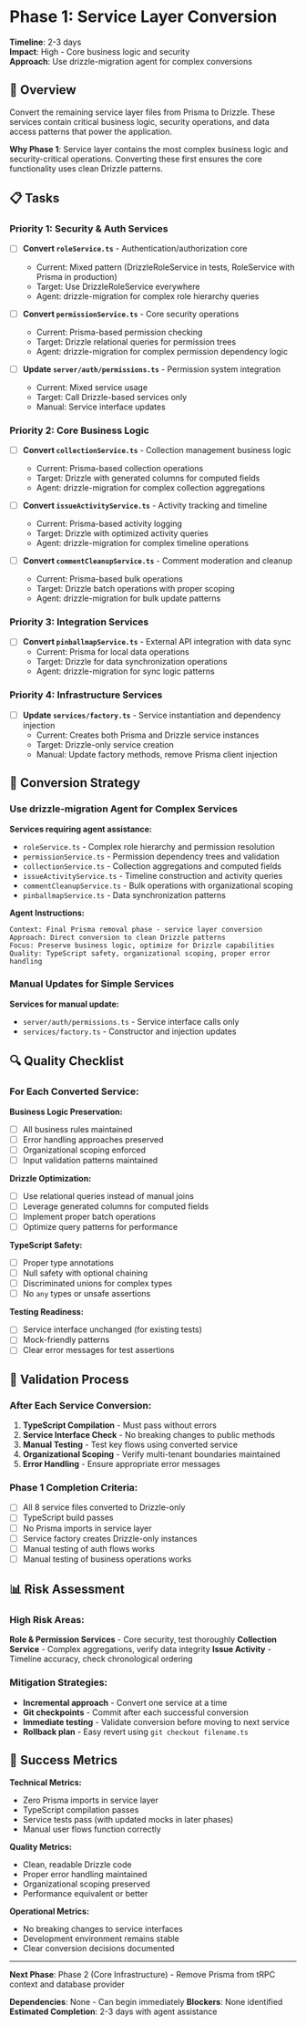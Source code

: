 # Phase 1: Service Layer Conversion

**Timeline**: 2-3 days  
**Impact**: High - Core business logic and security  
**Approach**: Use drizzle-migration agent for complex conversions  

## 🎯 Overview

Convert the remaining service layer files from Prisma to Drizzle. These services contain critical business logic, security operations, and data access patterns that power the application.

**Why Phase 1**: Service layer contains the most complex business logic and security-critical operations. Converting these first ensures the core functionality uses clean Drizzle patterns.

## 📋 Tasks

### **Priority 1: Security & Auth Services**

- [ ] **Convert `roleService.ts`** - Authentication/authorization core
  - Current: Mixed pattern (DrizzleRoleService in tests, RoleService with Prisma in production)
  - Target: Use DrizzleRoleService everywhere
  - Agent: drizzle-migration for complex role hierarchy queries
  
- [ ] **Convert `permissionService.ts`** - Core security operations  
  - Current: Prisma-based permission checking
  - Target: Drizzle relational queries for permission trees
  - Agent: drizzle-migration for complex permission dependency logic

- [ ] **Update `server/auth/permissions.ts`** - Permission system integration
  - Current: Mixed service usage
  - Target: Call Drizzle-based services only
  - Manual: Service interface updates

### **Priority 2: Core Business Logic**

- [ ] **Convert `collectionService.ts`** - Collection management business logic
  - Current: Prisma-based collection operations  
  - Target: Drizzle with generated columns for computed fields
  - Agent: drizzle-migration for complex collection aggregations

- [ ] **Convert `issueActivityService.ts`** - Activity tracking and timeline
  - Current: Prisma-based activity logging
  - Target: Drizzle with optimized activity queries
  - Agent: drizzle-migration for complex timeline operations

- [ ] **Convert `commentCleanupService.ts`** - Comment moderation and cleanup
  - Current: Prisma-based bulk operations
  - Target: Drizzle batch operations with proper scoping
  - Agent: drizzle-migration for bulk update patterns

### **Priority 3: Integration Services**

- [ ] **Convert `pinballmapService.ts`** - External API integration with data sync
  - Current: Prisma for local data operations
  - Target: Drizzle for data synchronization operations  
  - Agent: drizzle-migration for sync logic patterns

### **Priority 4: Infrastructure Services**

- [ ] **Update `services/factory.ts`** - Service instantiation and dependency injection
  - Current: Creates both Prisma and Drizzle service instances
  - Target: Drizzle-only service creation
  - Manual: Update factory methods, remove Prisma client injection

## 🔧 Conversion Strategy

### **Use drizzle-migration Agent for Complex Services**

**Services requiring agent assistance:**
- `roleService.ts` - Complex role hierarchy and permission resolution
- `permissionService.ts` - Permission dependency trees and validation
- `collectionService.ts` - Collection aggregations and computed fields  
- `issueActivityService.ts` - Timeline construction and activity queries
- `commentCleanupService.ts` - Bulk operations with organizational scoping
- `pinballmapService.ts` - Data synchronization patterns

**Agent Instructions:**
```
Context: Final Prisma removal phase - service layer conversion
Approach: Direct conversion to clean Drizzle patterns
Focus: Preserve business logic, optimize for Drizzle capabilities  
Quality: TypeScript safety, organizational scoping, proper error handling
```

### **Manual Updates for Simple Services**

**Services for manual update:**
- `server/auth/permissions.ts` - Service interface calls only
- `services/factory.ts` - Constructor and injection updates

## 🔍 Quality Checklist

### **For Each Converted Service:**

**Business Logic Preservation:**
- [ ] All business rules maintained
- [ ] Error handling approaches preserved
- [ ] Organizational scoping enforced
- [ ] Input validation patterns maintained

**Drizzle Optimization:**
- [ ] Use relational queries instead of manual joins
- [ ] Leverage generated columns for computed fields
- [ ] Implement proper batch operations
- [ ] Optimize query patterns for performance

**TypeScript Safety:**
- [ ] Proper type annotations
- [ ] Null safety with optional chaining
- [ ] Discriminated unions for complex types
- [ ] No `any` types or unsafe assertions

**Testing Readiness:**
- [ ] Service interface unchanged (for existing tests)
- [ ] Mock-friendly patterns
- [ ] Clear error messages for test assertions

## 🚦 Validation Process

### **After Each Service Conversion:**

1. **TypeScript Compilation** - Must pass without errors
2. **Service Interface Check** - No breaking changes to public methods  
3. **Manual Testing** - Test key flows using converted service
4. **Organizational Scoping** - Verify multi-tenant boundaries maintained
5. **Error Handling** - Ensure appropriate error messages

### **Phase 1 Completion Criteria:**

- [ ] All 8 service files converted to Drizzle-only
- [ ] TypeScript build passes 
- [ ] No Prisma imports in service layer
- [ ] Service factory creates Drizzle-only instances
- [ ] Manual testing of auth flows works
- [ ] Manual testing of business operations works

## 📊 Risk Assessment

### **High Risk Areas:**

**Role & Permission Services** - Core security, test thoroughly
**Collection Service** - Complex aggregations, verify data integrity
**Issue Activity** - Timeline accuracy, check chronological ordering

### **Mitigation Strategies:**

- **Incremental approach** - Convert one service at a time
- **Git checkpoints** - Commit after each successful conversion  
- **Immediate testing** - Validate conversion before moving to next service
- **Rollback plan** - Easy revert using `git checkout filename.ts`

## 🎯 Success Metrics

**Technical Metrics:**
- Zero Prisma imports in service layer
- TypeScript compilation passes
- Service tests pass (with updated mocks in later phases)
- Manual user flows function correctly

**Quality Metrics:**
- Clean, readable Drizzle code
- Proper error handling maintained
- Organizational scoping preserved
- Performance equivalent or better

**Operational Metrics:**
- No breaking changes to service interfaces
- Development environment remains stable
- Clear conversion decisions documented

---

**Next Phase**: Phase 2 (Core Infrastructure) - Remove Prisma from tRPC context and database provider

**Dependencies**: None - Can begin immediately
**Blockers**: None identified
**Estimated Completion**: 2-3 days with agent assistance